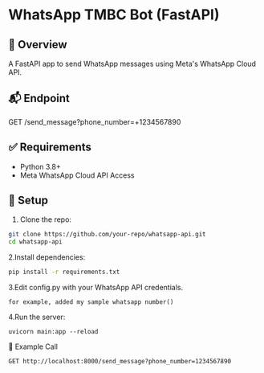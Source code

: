 # WhatsApp TMBC Bot (FastAPI)

## 🚀 Overview
A FastAPI app to send WhatsApp messages using Meta's WhatsApp Cloud API.

## 📬 Endpoint

GET /send_message?phone_number=+1234567890

## ✅ Requirements

- Python 3.8+
- Meta WhatsApp Cloud API Access

## 🔧 Setup
1. Clone the repo:

```bash
git clone https://github.com/your-repo/whatsapp-api.git
cd whatsapp-api
```

2.Install dependencies:
```bash
pip install -r requirements.txt
```

3.Edit config.py with your WhatsApp API credentials.

    for example, added my sample whatsapp number()


4.Run the server:

```
uvicorn main:app --reload
```

📱 Example Call
```
GET http://localhost:8000/send_message?phone_number=1234567890
```

